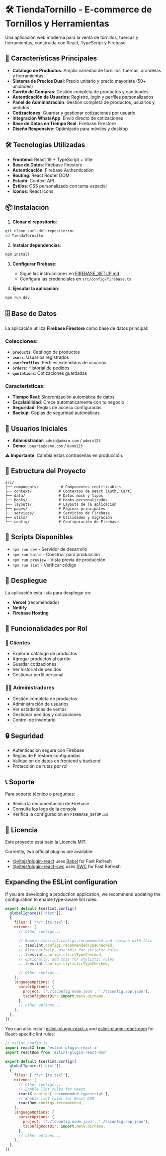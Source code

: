 # 🛠️ TiendaTornillo - E-commerce de Tornillos y Herramientas

Una aplicación web moderna para la venta de tornillos, tuercas y herramientas, construida con React, TypeScript y Firebase.

## 🚀 Características Principales

- **Catálogo de Productos**: Amplia variedad de tornillos, tuercas, arandelas y herramientas
- **Sistema de Precios Dual**: Precio unitario y precio mayorista (50+ unidades)
- **Carrito de Compras**: Gestión completa de productos y cantidades
- **Autenticación de Usuarios**: Registro, login y perfiles personalizados
- **Panel de Administración**: Gestión completa de productos, usuarios y pedidos
- **Cotizaciones**: Guardar y gestionar cotizaciones por usuario
- **Integración WhatsApp**: Envío directo de cotizaciones
- **Base de Datos en Tiempo Real**: Firebase Firestore
- **Diseño Responsive**: Optimizado para móviles y desktop

## 🛠️ Tecnologías Utilizadas

- **Frontend**: React 19 + TypeScript + Vite
- **Base de Datos**: Firebase Firestore
- **Autenticación**: Firebase Authentication
- **Routing**: React Router DOM
- **Estado**: Context API
- **Estilos**: CSS personalizado con tema espacial
- **Iconos**: React Icons

## 📦 Instalación

1. **Clonar el repositorio**:
```bash
git clone <url-del-repositorio>
cd TiendaTornillo
```

2. **Instalar dependencias**:
```bash
npm install
```

3. **Configurar Firebase**:
   - Sigue las instrucciones en [FIREBASE_SETUP.md](./FIREBASE_SETUP.md)
   - Configura las credenciales en `src/config/firebase.ts`

4. **Ejecutar la aplicación**:
```bash
npm run dev
```

## 🗄️ Base de Datos

La aplicación utiliza **Firebase Firestore** como base de datos principal:

### Colecciones:
- **`products`**: Catálogo de productos
- **`users`**: Usuarios registrados
- **`userProfiles`**: Perfiles extendidos de usuarios
- **`orders`**: Historial de pedidos
- **`quotations`**: Cotizaciones guardadas

### Características:
- **Tiempo Real**: Sincronización automática de datos
- **Escalabilidad**: Crece automáticamente con tu negocio
- **Seguridad**: Reglas de acceso configuradas
- **Backup**: Copias de seguridad automáticas

## 👤 Usuarios Iniciales

- **Administrador**: `admin@admin.com` / `admin123`
- **Demo**: `usuario@demo.com` / `demo123`

⚠️ **Importante**: Cambia estas contraseñas en producción.

## 🎨 Estructura del Proyecto

```
src/
├── components/          # Componentes reutilizables
├── context/            # Contextos de React (Auth, Cart)
├── data/               # Datos mock y tipos
├── hooks/              # Hooks personalizados
├── layouts/            # Layouts de la aplicación
├── pages/              # Páginas principales
├── services/           # Servicios de Firebase
├── utils/              # Utilidades y migración
└── config/             # Configuración de Firebase
```

## 🔧 Scripts Disponibles

- `npm run dev` - Servidor de desarrollo
- `npm run build` - Construir para producción
- `npm run preview` - Vista previa de producción
- `npm run lint` - Verificar código

## 🚀 Despliegue

La aplicación está lista para desplegar en:
- **Vercel** (recomendado)
- **Netlify**
- **Firebase Hosting**

## 📱 Funcionalidades por Rol

### 👥 Clientes
- Explorar catálogo de productos
- Agregar productos al carrito
- Guardar cotizaciones
- Ver historial de pedidos
- Gestionar perfil personal

### 👨‍💼 Administradores
- Gestión completa de productos
- Administración de usuarios
- Ver estadísticas de ventas
- Gestionar pedidos y cotizaciones
- Control de inventario

## 🔒 Seguridad

- Autenticación segura con Firebase
- Reglas de Firestore configuradas
- Validación de datos en frontend y backend
- Protección de rutas por rol

## 📞 Soporte

Para soporte técnico o preguntas:
- Revisa la documentación de Firebase
- Consulta los logs de la consola
- Verifica la configuración en `FIREBASE_SETUP.md`

## 📄 Licencia

Este proyecto está bajo la Licencia MIT.

Currently, two official plugins are available:

- [@vitejs/plugin-react](https://github.com/vitejs/vite-plugin-react/blob/main/packages/plugin-react) uses [Babel](https://babeljs.io/) for Fast Refresh
- [@vitejs/plugin-react-swc](https://github.com/vitejs/vite-plugin-react/blob/main/packages/plugin-react-swc) uses [SWC](https://swc.rs/) for Fast Refresh

## Expanding the ESLint configuration

If you are developing a production application, we recommend updating the configuration to enable type-aware lint rules:

```js
export default tseslint.config([
  globalIgnores(['dist']),
  {
    files: ['**/*.{ts,tsx}'],
    extends: [
      // Other configs...

      // Remove tseslint.configs.recommended and replace with this
      ...tseslint.configs.recommendedTypeChecked,
      // Alternatively, use this for stricter rules
      ...tseslint.configs.strictTypeChecked,
      // Optionally, add this for stylistic rules
      ...tseslint.configs.stylisticTypeChecked,

      // Other configs...
    ],
    languageOptions: {
      parserOptions: {
        project: ['./tsconfig.node.json', './tsconfig.app.json'],
        tsconfigRootDir: import.meta.dirname,
      },
      // other options...
    },
  },
])
```

You can also install [eslint-plugin-react-x](https://github.com/Rel1cx/eslint-react/tree/main/packages/plugins/eslint-plugin-react-x) and [eslint-plugin-react-dom](https://github.com/Rel1cx/eslint-react/tree/main/packages/plugins/eslint-plugin-react-dom) for React-specific lint rules:

```js
// eslint.config.js
import reactX from 'eslint-plugin-react-x'
import reactDom from 'eslint-plugin-react-dom'

export default tseslint.config([
  globalIgnores(['dist']),
  {
    files: ['**/*.{ts,tsx}'],
    extends: [
      // Other configs...
      // Enable lint rules for React
      reactX.configs['recommended-typescript'],
      // Enable lint rules for React DOM
      reactDom.configs.recommended,
    ],
    languageOptions: {
      parserOptions: {
        project: ['./tsconfig.node.json', './tsconfig.app.json'],
        tsconfigRootDir: import.meta.dirname,
      },
      // other options...
    },
  },
])
```
